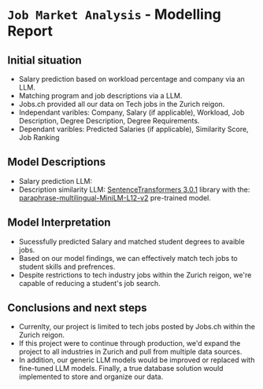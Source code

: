 # `Job Market Analysis` - Modelling Report
## Initial situation
- Salary prediction based on workload percentage and company via an LLM.
- Matching program and job descriptions via a LLM.
- Jobs.ch provided all our data on Tech jobs in the Zurich reigon.
- Independant varibles: Company, Salary (if applicable), Workload, Job Description, Degree Description, Degree Requirements. 
- Dependant varibles: Predicted Salaries (if applicable), Similarity Score, Job Ranking

## Model Descriptions
- Salary prediction LLM:
- Description similarity LLM: [SentenceTransformers 3.0.1](https://www.sbert.net/) library with the: [paraphrase-multilingual-MiniLM-L12-v2](https://huggingface.co/sentence-transformers/paraphrase-multilingual-MiniLM-L12-v2) pre-trained model.
<!--
- Graphical representation of the modelling pipeline

## Results
Key figures dependent on the model and modelling objective

- RMSD, ROC/Lift-Charts, AUC, Confusion Matrix, Accuracy, Precision, Recall
- Coherence, Perplexity, ... 
- If applicable: analyses/plots of (hyper)parameter screenings
-->

## Model Interpretation
- Sucessfully predicted Salary and matched student degrees to avaible jobs. 
- Based on our model findings, we can effectively match tech jobs to student skills and prefrences.
- Despite restrictions to tech industry jobs within the Zurich reigon, we're capable of reducing a student's job search.

## Conclusions and next steps
- Currenlty, our project is limited to tech jobs posted by Jobs.ch within the Zurich reigon.
- If this project were to continue through production, we'd expand the project to all industries in Zurich and pull from multiple data sources.
- In addition, our generic LLM models would be improved or replaced with fine-tuned LLM models. Finally, a true database solution would implemented to store and organize our data.